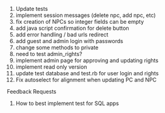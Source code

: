 1. Update tests
2. implement session messages (delete npc, add npc, etc)
3. fix creation of NPCs so integer fields can be empty
4. add java script confirmation for delete button
6. add error handling / bad urls redirect
7. add guest and admin login with passwords 
8. change some methods to private
9. need to test admin_rights?
10. implement admin page for approving and updating rights
11. implement read only version
12. update test database and test.rb for user login and rights
13. Fix autoselect for alignment when updating PC and NPC


Feedback Requests
1. How to best implement test for SQL apps